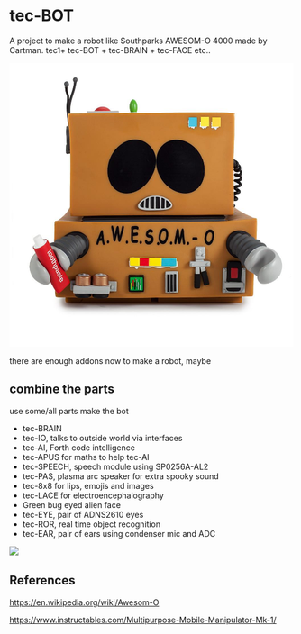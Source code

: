 # tec-BOT

A project to make a robot like Southparks AWESOM-O 4000 made by Cartman. tec1+ tec-BOT + tec-BRAIN + tec-FACE etc..

![](https://github.com/SteveJustin1963/tec-BOT/blob/master/pics/awesomeo-kidrobot-southpark-mindzai_2.jpg)

there are enough addons now to make a robot, maybe

## combine the parts 
use some/all parts make the bot

* tec-BRAIN 
* tec-IO, talks to outside world via interfaces
* tec-AI, Forth code intelligence 
* tec-APUS for maths to help tec-AI
* tec-SPEECH, speech module using SP0256A-AL2
* tec-PAS, plasma arc speaker for extra spooky sound
* tec-8x8 for lips, emojis and images
* tec-LACE for electroencephalography
* Green bug eyed alien face
* tec-EYE, pair of ADNS2610 eyes
* tec-ROR, real time object recognition
* tec-EAR, pair of ears using condenser mic and ADC

![](https://github.com/SteveJustin1963/tec-BOT/blob/master/pics/awesom-0-bot.png)


## References

https://en.wikipedia.org/wiki/Awesom-O  

https://www.instructables.com/Multipurpose-Mobile-Manipulator-Mk-1/

